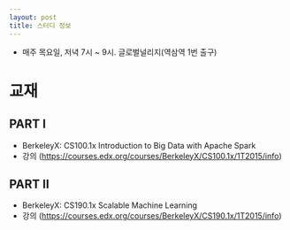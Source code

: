 ```yaml
---
layout: post
title: 스터디 정보 
---
```


* 매주 목요일, 저녁 7시 ~ 9시. 글로벌널리지(역삼역 1번 출구)

# 교재

## PART I   
* BerkeleyX: CS100.1x Introduction to Big Data with Apache Spark 
* 강의 (https://courses.edx.org/courses/BerkeleyX/CS100.1x/1T2015/info) 

## PART II
* BerkeleyX: CS190.1x Scalable Machine Learning
* 강의 (https://courses.edx.org/courses/BerkeleyX/CS190.1x/1T2015/info)

